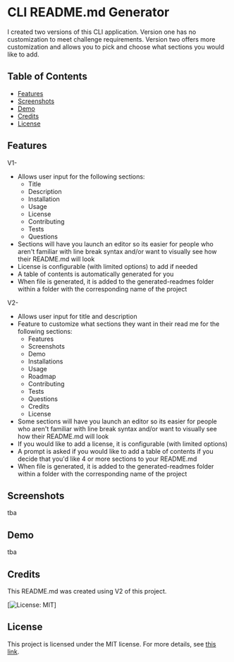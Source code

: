 # CLI README.md Generator
I created two versions of this CLI application. Version one has no customization to meet challenge requirements. Version two offers more customization and allows you to pick and choose what sections you would like to add.

## Table of Contents
- [Features](#features)
- [Screenshots](#screenshots)
- [Demo](#demo)
- [Credits](#credits)
- [License](#license)

## Features

V1-
* Allows user input for the following sections: 
	* Title
	* Description 
	* Installation
	* Usage
	* License
	* Contributing
	* Tests
	* Questions
* Sections will have you launch an editor so its easier for people who aren't familiar with line break syntax and/or want to visually see how their README.md will look
* License is configurable (with limited options) to add if needed
* A table of contents is automatically generated for you
* When file is generated, it is added to the generated-readmes folder within a folder with the corresponding name of the project

V2- 
* Allows user input for title and description
* Feature to customize what sections they want in their read me for the following sections: 
	* Features
	* Screenshots
	* Demo
	* Installations
	* Usage
	* Roadmap
	* Contributing
	* Tests
	* Questions
	* Credits
	* License
* Some sections will have you launch an editor so its easier for people who aren't familiar with line break syntax and/or want to visually see how their README.md will look
* If you would like to add a license, it is configurable (with limited options)
* A prompt is asked if you would like to add a table of contents if you decide that you'd like 4 or more sections to your README.md
* When file is generated, it is added to the generated-readmes folder within a folder with the corresponding name of the project

## Screenshots

tba

## Demo

tba

## Credits

This README.md was created using V2 of this project.

[![License: MIT](https://img.shields.io/badge/License-MIT-yellow.svg)]
## License

This project is licensed under the MIT license. For more details, see [this link](https://opensource.org/licenses/MIT).